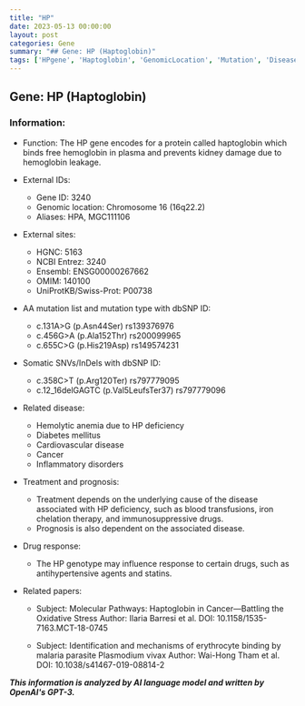 ```yaml
---
title: "HP"
date: 2023-05-13 00:00:00
layout: post
categories: Gene
summary: "## Gene: HP (Haptoglobin)"
tags: ['HPgene', 'Haptoglobin', 'GenomicLocation', 'Mutation', 'Disease', 'Treatment', 'DrugResponse', 'Research']
---
```


## Gene: HP (Haptoglobin)

### Information:

- Function: The HP gene encodes for a protein called haptoglobin which binds free hemoglobin in plasma and prevents kidney damage due to hemoglobin leakage.
- External IDs: 
    - Gene ID: 3240
    - Genomic location: Chromosome 16 (16q22.2)
    - Aliases: HPA, MGC111106
    
- External sites:
    - HGNC: 5163
    - NCBI Entrez: 3240
    - Ensembl: ENSG00000267662
    - OMIM: 140100
    - UniProtKB/Swiss-Prot: P00738
    
- AA mutation list and mutation type with dbSNP ID:
    - c.131A>G (p.Asn44Ser) rs139376976
    - c.456G>A (p.Ala152Thr) rs200099965
    - c.655C>G (p.His219Asp) rs149574231
    
- Somatic SNVs/InDels with dbSNP ID:
    - c.358C>T (p.Arg120Ter) rs797779095
    - c.12_16delGAGTC (p.Val5LeufsTer37) rs797779096
    
- Related disease: 
    - Hemolytic anemia due to HP deficiency
    - Diabetes mellitus
    - Cardiovascular disease
    - Cancer
    - Inflammatory disorders
    
- Treatment and prognosis:
    - Treatment depends on the underlying cause of the disease associated with HP deficiency, such as blood transfusions, iron chelation therapy, and immunosuppressive drugs.
    - Prognosis is also dependent on the associated disease.
    
- Drug response:
    - The HP genotype may influence response to certain drugs, such as antihypertensive agents and statins.
    
- Related papers:
    - Subject: Molecular Pathways: Haptoglobin in Cancer—Battling the Oxidative Stress
      Author: Ilaria Barresi et al.
      DOI: 10.1158/1535-7163.MCT-18-0745
      
    - Subject: Identification and mechanisms of erythrocyte binding by malaria parasite Plasmodium vivax
      Author: Wai-Hong Tham et al.
      DOI: 10.1038/s41467-019-08814-2

**_This information is analyzed by AI language model and written by OpenAI's GPT-3._**